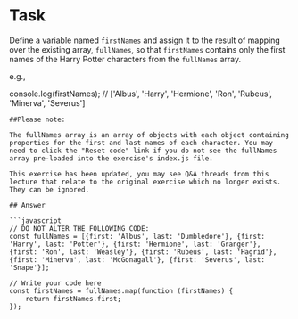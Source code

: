 # Task 

Define a variable named `firstNames` and assign it to the result of mapping over the existing array, `fullNames`, so that `firstNames` contains only the first names of the Harry Potter characters from the `fullNames` array.

e.g.,

console.log(firstNames); // ['Albus', 'Harry', 'Hermione', 'Ron', 'Rubeus', 'Minerva', 'Severus']
```
##Please note:

The fullNames array is an array of objects with each object containing properties for the first and last names of each character. You may need to click the "Reset code" link if you do not see the fullNames array pre-loaded into the exercise's index.js file.

This exercise has been updated, you may see Q&A threads from this lecture that relate to the original exercise which no longer exists. They can be ignored.

## Answer

```javascript
// DO NOT ALTER THE FOLLOWING CODE:
const fullNames = [{first: 'Albus', last: 'Dumbledore'}, {first: 'Harry', last: 'Potter'}, {first: 'Hermione', last: 'Granger'}, {first: 'Ron', last: 'Weasley'}, {first: 'Rubeus', last: 'Hagrid'}, {first: 'Minerva', last: 'McGonagall'}, {first: 'Severus', last: 'Snape'}];

// Write your code here
const firstNames = fullNames.map(function (firstNames) {
    return firstNames.first;
});
```

